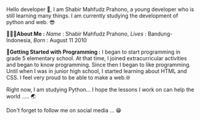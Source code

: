 Hello developer 👋, I am Shabir Mahfudz Prahono, a young developer who is still learning many things. I am currently studying the development of python and web. 😎

👨🏻‍💻**About Me :**
*Name*    : Shabir Mahfudz Prahono,
*Lives*   : Bandung-Indonesia,
*Born*    : August 11 2010

🤠**Getting Started with Programming :**
I began to start programming in grade 5 elementary school. At that time, I joined extracurricular activities and began to know programming. Since then I began to like programming. Until when I was in junior high school, I started learning about HTML and CSS. I feel very proud to be able to make a web.🌐

Right now, I am studying Python... I hope the lessons I work on can help the world ..... 🌏

Don't forget to follow me on social media ... 😁
